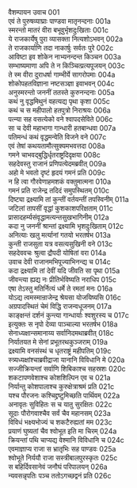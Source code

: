 वैशम्पायन उवाच	001  
एवं ते पुरुषव्याघ्राः पाण्डवा मातृनन्दनाः	001a  
स्मरन्तो मातरं वीरा बभूवुर्भृशदुःखिताः	001c  
ये राजकार्येषु पुरा व्यासक्ता नित्यशोऽभवन्	002a  
ते राजकार्याणि तदा नाकार्षुः सर्वतः पुरे	002c  
आविष्टा इव शोकेन नाभ्यनन्दन्त किञ्चन	003a  
सम्भाष्यमाणा अपि ते न किञ्चित्प्रत्यपूजयन्	003c  
ते स्म वीरा दुराधर्षा गाम्भीर्ये सागरोपमाः	004a  
शोकोपहतविज्ञाना नष्टसञ्ज्ञा इवाभवन्	004c  
अनुस्मरन्तो जननीं ततस्ते कुरुनन्दनाः	005a  
कथं नु वृद्धमिथुनं वहत्यद्य पृथा कृशा	005c  
कथं च स महीपालो हतपुत्रो निराश्रयः	006a  
पत्न्या सह वसत्येको वने श्वापदसेविते	006c  
सा च देवी महाभागा गान्धारी हतबान्धवा	007a  
पतिमन्धं कथं वृद्धमन्वेति विजने वने	007c  
एवं तेषां कथयतामौत्सुक्यमभवत्तदा	008a  
गमने चाभवद्बुद्धिर्धृतराष्ट्रदिदृक्षया	008c  
सहदेवस्तु राजानं प्रणिपत्येदमब्रवीत्	009a  
अहो मे भवतो दृष्टं हृदयं गमनं प्रति	009c  
न हि त्वा गौरवेणाहमशकं वक्तुमात्मना	010a  
गमनं प्रति राजेन्द्र तदिदं समुपस्थितम्	010c  
दिष्ट्या द्रक्ष्यामि तां कुन्तीं वर्तयन्तीं तपस्विनीम्	011a  
जटिलां तापसीं वृद्धां कुशकाशपरिक्षताम्	011c  
प्रासादहर्म्यसंवृद्धामत्यन्तसुखभागिनीम्	012a  
कदा नु जननीं श्रान्तां द्रक्ष्यामि भृशदुःखिताम्	012c  
अनित्याः खलु मर्त्यानां गतयो भरतर्षभ	013a  
कुन्ती राजसुता यत्र वसत्यसुखिनी वने	013c  
सहदेववचः श्रुत्वा द्रौपदी योषितां वरा	014a  
उवाच देवी राजानमभिपूज्याभिनन्द्य च	014c  
कदा द्रक्ष्यामि तां देवीं यदि जीवति सा पृथा	015a  
जीवन्त्या ह्यद्य नः प्रीतिर्भविष्यति नराधिप	015c  
एषा तेऽस्तु मतिर्नित्यं धर्मे ते रमतां मनः	016a  
योऽद्य त्वमस्मान्राजेन्द्र श्रेयसा योजयिष्यसि	016c  
अग्रपादस्थितं चेमं विद्धि राजन्वधूजनम्	017a  
काङ्क्षन्तं दर्शनं कुन्त्या गान्धार्याः श्वशुरस्य च	017c  
इत्युक्तः स नृपो देव्या पाञ्चाल्या भरतर्षभ	018a  
सेनाध्यक्षान्समानाय्य सर्वानिदमथाब्रवीत्	018c  
निर्यातयत मे सेनां प्रभूतरथकुञ्जराम्	019a  
द्रक्ष्यामि वनसंस्थं च धृतराष्ट्रं महीपतिम्	019c  
स्त्र्यध्यक्षांश्चाब्रवीद्राजा यानानि विविधानि मे	020a  
सज्जीक्रियन्तां सर्वाणि शिबिकाश्च सहस्रशः	020c  
शकटापणवेशाश्च कोशशिल्पिन एव च	021a  
निर्यान्तु कोशपालाश्च कुरुक्षेत्राश्रमं प्रति	021c  
यश्च पौरजनः कश्चिद्द्रष्टुमिच्छति पार्थिवम्	022a  
अनावृतः सुविहितः स च यातु सुरक्षितः	022c  
सूदाः पौरोगवाश्चैव सर्वं चैव महानसम्	023a  
विविधं भक्ष्यभोज्यं च शकटैरुह्यतां मम	023c  
प्रयाणं घुष्यतां चैव श्वोभूत इति मा चिरम्	024a  
क्रियन्तां पथि चाप्यद्य वेश्मानि विविधानि च	024c  
एवमाज्ञाप्य राजा स भ्रातृभिः सह पाण्डवः	025a  
श्वोभूते निर्ययौ राजा सस्त्रीबालपुरस्कृतः	025c  
स बहिर्दिवसानेवं जनौघं परिपालयन्	026a  
न्यवसन्नृपतिः पञ्च ततोऽगच्छद्वनं प्रति	026c  
